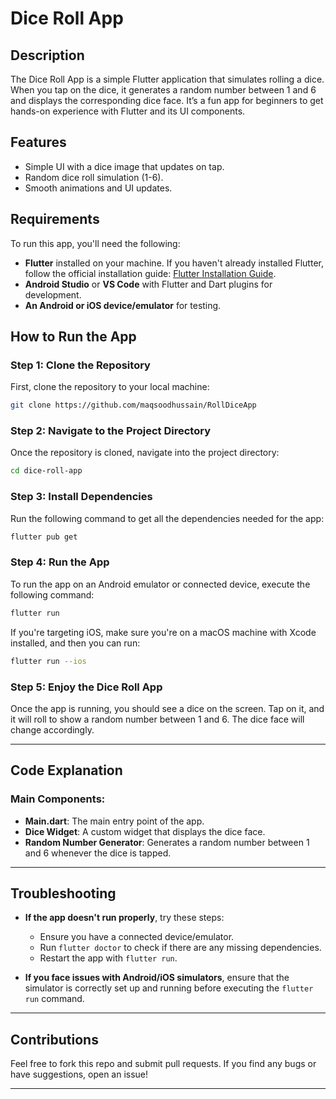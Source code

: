 
# Dice Roll App

## Description

The Dice Roll App is a simple Flutter application that simulates rolling a dice. When you tap on the dice, it generates a random number between 1 and 6 and displays the corresponding dice face. It’s a fun app for beginners to get hands-on experience with Flutter and its UI components.

## Features

* Simple UI with a dice image that updates on tap.
* Random dice roll simulation (1-6).
* Smooth animations and UI updates.

## Requirements

To run this app, you'll need the following:

* **Flutter** installed on your machine. If you haven't already installed Flutter, follow the official installation guide: [Flutter Installation Guide](https://flutter.dev/docs/get-started/install).
* **Android Studio** or **VS Code** with Flutter and Dart plugins for development.
* **An Android or iOS device/emulator** for testing.

## How to Run the App

### Step 1: Clone the Repository

First, clone the repository to your local machine:

```bash
git clone https://github.com/maqsoodhussain/RollDiceApp
```

### Step 2: Navigate to the Project Directory

Once the repository is cloned, navigate into the project directory:

```bash
cd dice-roll-app
```

### Step 3: Install Dependencies

Run the following command to get all the dependencies needed for the app:

```bash
flutter pub get
```

### Step 4: Run the App

To run the app on an Android emulator or connected device, execute the following command:

```bash
flutter run
```

If you're targeting iOS, make sure you're on a macOS machine with Xcode installed, and then you can run:

```bash
flutter run --ios
```

### Step 5: Enjoy the Dice Roll App

Once the app is running, you should see a dice on the screen. Tap on it, and it will roll to show a random number between 1 and 6. The dice face will change accordingly.

---

## Code Explanation

### Main Components:

* **Main.dart**: The main entry point of the app.
* **Dice Widget**: A custom widget that displays the dice face.
* **Random Number Generator**: Generates a random number between 1 and 6 whenever the dice is tapped.

---

## Troubleshooting

* **If the app doesn't run properly**, try these steps:

  * Ensure you have a connected device/emulator.
  * Run `flutter doctor` to check if there are any missing dependencies.
  * Restart the app with `flutter run`.

* **If you face issues with Android/iOS simulators**, ensure that the simulator is correctly set up and running before executing the `flutter run` command.

---

## Contributions

Feel free to fork this repo and submit pull requests. If you find any bugs or have suggestions, open an issue!

---

